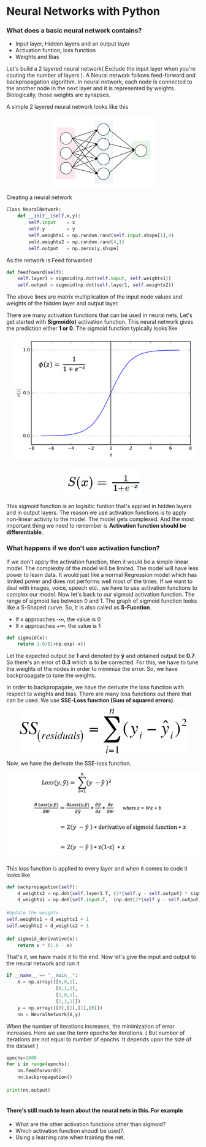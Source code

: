 # Neural Networks with Python
###  What does a basic neural network contains?
- Input layer, Hidden layers and an output layer
- Activation funtion, loss function
- Weights and Bias

Let's build a 2 layered neural network( Exclude the input layer when you're couting the number of layers ). A Neural network follows feed-forward and backpropagation algorithm. In neural network, each node is connected to the another node in the next layer and it is represented by weights. Biologically, those weights are synapses. 

A simple 2 layered neural network looks like this

<p align="center">
  <img src="https://github.com/Nikhil-Garakapati/MLwithme/blob/master/NeuralNets/Images/Neuralnet.png">
</p>

Creating a neural network
```python
Class NeuralNetwork:
    def __init__(self,x,y):
        self.input    = x
        self.y        = y
        self.weights1 = np.random.rand(self.input.shape[1],4)
        seld.weights2 = np.random.rand(4,1)
        self.output   = np.zeros(y.shape)  

```
As the network is Feed forwarded
```python
def feedfoward(self):
    self.layer1 = sigmoid(np.dot(self.input, self.weights1))
    self.output = sigmoid(np.dot(self.layer1, self.weights2))
```
The above lines are matrix multiplication of the input node values and weights
of the hidden layer and output layer.

There are many activation functions that can be used in neural nets. Let's get started with **Sigmoid(σ)** activation function. This neural network gives the prediction either **1 or 0**. The sigmoid function typically looks like

<p align="center">
  <img src="https://github.com/Nikhil-Garakapati/MLwithme/blob/master/NeuralNets/Images/sigmoid_graph.png">
</p>

<p align="center">
  <img src="https://github.com/Nikhil-Garakapati/MLwithme/blob/master/NeuralNets/Images/sigmoid_act.png">
</p>

This sigmoid function is an logisitic funtion that's applied in hidden layers and in output layers. The reason we use activation functions is to apply non-linear activity to the model. The model gets complexed. And the most important thing we need to remember is **Activation function should be differentiable**. 

### What happens if we don't use activation function?
If we don't apply the activation function, then it would be a simple linear model. The complexity of the model will be limited. The model will have less power to learn data. It would just like a normal Regression model which has limited power and does not performs well most of the times. If we want to deal with images, voice, speech etc., we have to use activation functions to complex our model.
Now let's back to our sigmoid activation function. The range of sigmoid lies between 0 and 1. The graph of sigmoid function looks like a S-Shaped curve. So, it is also called as **S-Fucntion**.

- If x approaches -∞, the value is 0
- If x approaches +∞, the value is 1

```python
def sigmoid(x):
    return 1.0/(1+np.exp(-x))
```

Let the expected output be **1** and denoted by **ȳ** and obtained output be **0.7**. So there's an error of **0.3** which is to be corrected. For this, we have to tune the weights of the nodes in order to minimize the error. So, we have backpropagate to tune the weights.

In order to backpropagate, we have the derivate the loss function with respect to weights and bias. There are many loss functions out there that can be used. We use **SSE-Loss function (Sum of squared errors)**. 

<p align="center">
  <img src="https://github.com/Nikhil-Garakapati/MLwithme/blob/master/NeuralNets/Images/SSE.png">
</p>

Now, we have the derivate the SSE-loss function.

<p align="center">
  <img src="https://github.com/Nikhil-Garakapati/MLwithme/blob/master/NeuralNets/Images/derivateofSSE.png">
</p>

This loss function is applied to every layer and when it comes to code it looks like 
```python
def backpropagation(self):
    d_weights2 = np.dot(self.layer1.T, (2*(self.y - self.output) * sigmoid_derivative(self.output)))
    d_weights1 = np.dot(self.input.T,  (np.dot(2*(self.y - self.output) * sigmoid_derivative(self.output), self.weights2.T) * sigmoid_derivative(self.layer1)))
    
#Update the weights
self.weights1 = d_weights1 + 1
self.weights2 = d_weights2 + 1
    
def sigmoid_derivative(x):
    return x * (1.0 - x)

```

That's it, we have made it to the end. Now let's give the input and output to the neural network and run it 
```python
if __name__ == "__main__":
    X = np.array([[0,0,1],
                  [0,1,1],
                  [1,0,1],
                  [1,1,1]])
    y = np.array([[0],[1],[1],[0]])
    nn = NeuralNetwork(X,y)
```

When the number of iterations increases, the minimization of error increases.
Here we use the term epochs for iterations. ( But number of Iterations are not equal to number of epochs. It depends upon the size of the dataset )

```python
epochs=1000
for i in range(epochs):
    nn.feedforward()
    nn.backpropagation()

print(nn.output)
    
```
#### There's still much to learn about the neural nets in this. For example
- What are the other activation functions other than sigmoid?
- Which activation function shoudl be used?.
- Using a learning rate when training the net.









